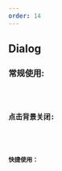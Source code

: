 ```yaml
---
order: 14
---
```


## Dialog

### 常规使用:
<code src="../src/examples/Dialog/dialog1.example.tsx" title="查看代码" />

### 点击背景关闭:
<code src="../src/examples/Dialog/dialog2.example.tsx" title="查看代码" />

### 快捷使用：
<code src="../src/examples/Dialog/dialog3.example.tsx" title="查看代码" />
